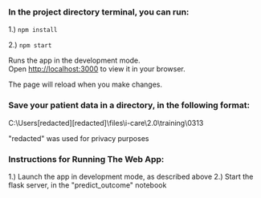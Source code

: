 
### In the project directory terminal, you can run:

1.) `npm install`

2.) `npm start`

Runs the app in the development mode.\
Open [http://localhost:3000](http://localhost:3000) to view it in your browser.

The page will reload when you make changes.

### Save your patient data in a directory, in the following format:
C:\Users\[redacted]\[redacted]\files\i-care\2.0\training\0313

"redacted" was used for privacy purposes

### Instructions for Running The Web App:
1.) Launch the app in development mode, as described above
2.) Start the flask server, in the "predict_outcome" notebook
